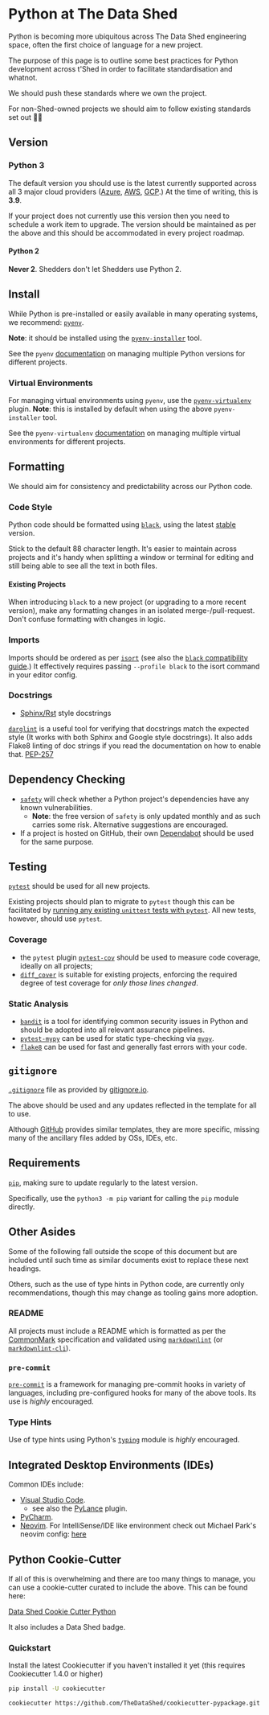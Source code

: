 # Python at The Data Shed

Python is becoming more ubiquitous across The Data Shed engineering space,
often the first choice of language for a new project.

The purpose of this page is to outline some best practices for Python
development across t'Shed in order to facilitate standardisation and whatnot.

We should push these standards where we own the project.

For non-Shed-owned projects we should aim to follow existing standards set out
🤷‍♂️

## Version

### Python 3

The default version you should use is the latest currently supported across all
3 major cloud providers
([Azure](https://docs.microsoft.com/en-us/azure/azure-functions/functions-reference-python?tabs=asgi%2Cazurecli-linux%2Capplication-level#python-version),
[AWS](https://docs.aws.amazon.com/lambda/latest/dg/lambda-python.html),
[GCP](https://cloud.google.com/functions/docs/concepts/python-runtime).) At the
time of writing, this is **3.9**.

If your project does not currently use this version then you need to schedule a
work item to upgrade. The version should be maintained as per the above and
this should be accommodated in every project roadmap.

#### Python 2

**Never 2**. Shedders don't let Shedders use Python 2.

## Install

While Python is pre-installed or easily available in many operating systems, we
recommend: [`pyenv`](https://github.com/pyenv/pyenv).

**Note**: it should be installed using the
[`pyenv-installer`](https://github.com/pyenv/pyenv-installer) tool.

See the `pyenv`
[documentation](https://github.com/pyenv/pyenv#choosing-the-python-version) on
managing multiple Python versions for different projects.

### Virtual Environments

For managing virtual environments using `pyenv`, use the
[`pyenv-virtualenv`](https://github.com/pyenv/pyenv-virtualenv) plugin.
**Note**: this is installed by default when using the above `pyenv-installer`
tool.

See the `pyenv-virtualenv`
[documentation](https://github.com/pyenv/pyenv-virtualenv#activate-virtualenv)
on managing multiple virtual environments for different projects.

## Formatting

We should aim for consistency and predictability across our Python code.

### Code Style

Python code should be formatted using
[`black`](https://pypi.org/project/black/), using the latest
[stable](https://black.readthedocs.io/en/stable/the_black_code_style/index.html#stability-policy)
version.

Stick to the default 88 character length. It's easier to maintain across projects
and it's handy when splitting a window or terminal for editing and still being able
to see all the text in both files.

#### Existing Projects

When introducing `black` to a new project (or upgrading to a more recent
version), make any formatting changes in an isolated merge-/pull-request. Don't
confuse formatting with changes in logic.

### Imports

Imports should be ordered as per [`isort`](https://pypi.org/project/isort/)
(see also the [`black` compatibility
guide](https://pycqa.github.io/isort/docs/configuration/black_compatibility.html).)
It effectively requires passing `--profile black` to the isort command in your
editor config.

### Docstrings

- [Sphinx/Rst](https://sphinx-rtd-tutorial.readthedocs.io/en/latest/docstrings.html)
  style docstrings

[`darglint`](https://github.com/terrencepreilly/darglint) is a useful tool for
verifying that docstrings match the expected style (It works with
both Sphinx and Google style docstrings). It also adds Flake8 linting of doc strings
if you read the documentation on how to enable that.
[PEP-257](http://www.python.org/dev/peps/pep-0257/)

## Dependency Checking

- [`safety`](https://pyup.io/safety/) will check whether a Python project's
  dependencies have any known vulnerabilities.
  - **Note**: the free version of `safety` is only updated monthly and as such
    carries some risk. Alternative suggestions are encouraged.
- If a project is hosted on GitHub, their own
  [Dependabot](https://github.com/dependabot) should be used for the same
  purpose.

## Testing

[`pytest`](https://docs.pytest.org/) should be used for all new projects.

Existing projects should plan to migrate to `pytest` though this can be
facilitated by [running any existing `unittest` tests with
`pytest`](https://docs.pytest.org/en/6.2.x/unittest.html). All new tests,
however, should use `pytest`.

### Coverage

- the `pytest` plugin [`pytest-cov`](https://github.com/pytest-dev/pytest-cov)
  should be used to measure code coverage, ideally on all projects;
- [`diff_cover`](https://github.com/Bachmann1234/diff_cover) is suitable for
  existing projects, enforcing the required degree of test coverage for *only
  those lines changed*.

### Static Analysis

- [`bandit`](https://github.com/PyCQA/bandit) is a tool for identifying common
  security issues in Python and should be adopted into all relevant assurance
  pipelines.
- [`pytest-mypy`](https://github.com/dbader/pytest-mypy) can be used for static
  type-checking via [`mypy`](http://mypy-lang.org/).
- [`flake8`](https://flake8.pycqa.org/en/latest/) can be used for fast and
  generally fast errors with your code.

## `gitignore`

[`.gitignore`](https://www.toptal.com/developers/gitignore/api/windows,linux,macos,vim,emacs,sublimetext,intellij,pycharm,visualstudiocode,python)
file as provided by [gitignore.io](https://gitignore.io/).

The above should be used and any updates reflected in the template for all to
use.

Although [GitHub](https://github.com/github/gitignore) provides similar
templates, they are more specific, missing many of the ancillary files added by
OSs, IDEs, etc.

## Requirements

[`pip`](https://github.com/pypa/pip), making sure to update regularly to the
latest version.

Specifically, use the `python3 -m pip` variant for calling the `pip` module
directly.

## Other Asides

Some of the following fall outside the scope of this document but are included
until such time as similar documents exist to replace these next headings.

Others, such as the use of type hints in Python code, are currently only
recommendations, though this may change as tooling gains more adoption.

### README

All projects must include a README which is formatted as per the
[CommonMark](https://commonmark.org/) specification and validated using
[`markdownlint`](https://github.com/DavidAnson/markdownlint) (or
[`markdownlint-cli`](https://github.com/igorshubovych/markdownlint-cli)).

### `pre-commit`

[`pre-commit`](https://pre-commit.com/) is a framework for managing pre-commit
hooks in variety of languages, including pre-configured hooks for many of the
above tools. Its use is *highly* encouraged.

### Type Hints

Use of type hints using Python's
[`typing`](https://docs.python.org/3/library/typing.html) module is *highly*
encouraged.

## Integrated Desktop Environments (IDEs)

Common IDEs include:

- [Visual Studio Code](https://code.visualstudio.com/).
  - see also the
    [PyLance](https://marketplace.visualstudio.com/items?itemName=ms-python.vscode-pylance)
    plugin.
- [PyCharm](https://www.jetbrains.com/pycharm/).
- [Neovim](https://github.com/neovim/neovim/). For IntelliSense/IDE like
  environment check out Michael Park's neovim config:
  [here](https://gitlab.com/of_jorts/dotfiles/-/tree/main/nvim/.config/nvim)

## Python Cookie-Cutter

If all of this is overwhelming and there are too many things to manage, you can
use a cookie-cutter curated to include the above. This can be found here:

[Data Shed Cookie Cutter Python](https://github.com/TheDataShed/cookiecutter-pypackage)

It also includes a Data Shed badge.

### Quickstart

Install the latest Cookiecutter if you haven't installed it yet (this requires
Cookiecutter 1.4.0 or higher)

````bash
pip install -U cookiecutter

cookiecutter https://github.com/TheDataShed/cookiecutter-pypackage.git ```
````

